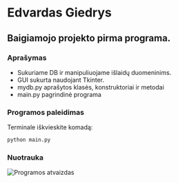 # Edvardas Giedrys
## Baigiamojo projekto pirma programa.
### Aprašymas

- Sukuriame DB ir manipuliuojame išlaidų duomeninims.
- GUI sukurta naudojant Tkinter.
- mydb.py aprašytos klasės, konstruktoriai ir metodai
- main.py pagrindinė programa

### Programos paleidimas
Terminale iškvieskite komadą:

```bash
python main.py
```

### Nuotrauka

![](https://img001.prntscr.com/file/img001/pleERA6TSeqzW33JP-3TjA.png "Programos atvaizdas")

